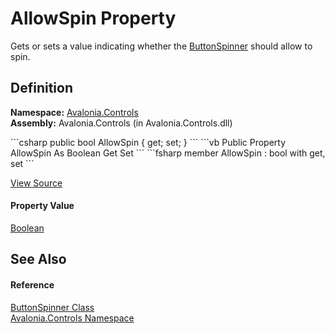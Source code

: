 # AllowSpin Property


Gets or sets a value indicating whether the <a href="T_Avalonia_Controls_ButtonSpinner">ButtonSpinner</a> should allow to spin.



## Definition
**Namespace:** <a href="N_Avalonia_Controls">Avalonia.Controls</a>  
**Assembly:** Avalonia.Controls (in Avalonia.Controls.dll)

<Tabs groupId="api-code-preview">
<TabItem value="csharp" label="C#">
```csharp
public bool AllowSpin { get; set; }
```
</TabItem>
<TabItem value="vb" label="VB">
```vb
Public Property AllowSpin As Boolean
	Get
	Set
```
</TabItem>
<TabItem value="fsharp" label="F#">
```fsharp
member AllowSpin : bool with get, set
```
</TabItem>
</Tabs>



<a href="https://github.com/AvaloniaUI/Avalonia/tree/master/src/Avalonia.Controls/ButtonSpinner.cs#L101" title="View the source code">View Source</a>



#### Property Value
<a href="https://learn.microsoft.com/dotnet/api/system.boolean" target="_blank" rel="noopener noreferrer">Boolean</a>

## See Also


#### Reference
<a href="T_Avalonia_Controls_ButtonSpinner">ButtonSpinner Class</a>  
<a href="N_Avalonia_Controls">Avalonia.Controls Namespace</a>  

